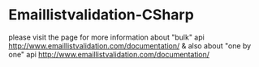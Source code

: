 # Emaillistvalidation-CSharp

please visit the page for more information about "bulk" api http://www.emaillistvalidation.com/documentation/ & also about "one by one" api http://www.emaillistvalidation.com/documentation/
